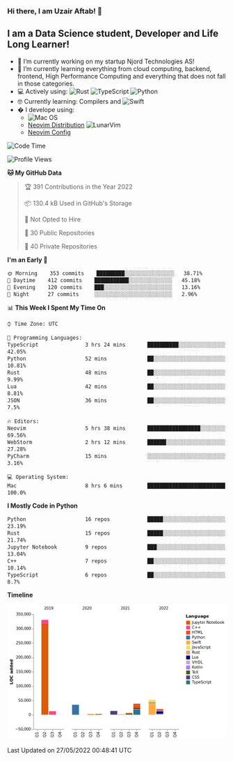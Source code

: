 ### Hi there, I am Uzair Aftab! 👋

## I am a Data Science student, Developer and Life Long Learner!
- 🔭 I’m currently working on my startup Njord Technologies AS!
- 🌱 I’m currently learning everything from cloud computing, backend, frontend, High Performance Computing and everything that does not fall in those categories.
- 💻 Actively using: <img alt="Rust" src="https://img.shields.io/badge/rust-%23000000.svg?style=for-the-badge&logo=rust&logoColor=white"/> <img alt="TypeScript" src="https://img.shields.io/badge/typescript-%23007ACC.svg?style=for-the-badge&logo=typescript&logoColor=white"/> <img alt="Python" src="https://img.shields.io/badge/python-%2314354C.svg?style=for-the-badge&logo=python&logoColor=white"/>
- 🤓 Currently learning: Compilers and ![Swift](https://img.shields.io/badge/swift-F54A2A?style=for-the-badge&logo=swift&logoColor=white)
- � I develope using: 
  - ![Mac OS](https://img.shields.io/badge/mac%20os-000000?style=for-the-badge&logo=macos&logoColor=F0F0F0)
  -  [Neovim Distribution](https://github.com/LunarVim/LunarVim) <img alt="LunarVim" src="https://www.lunarvim.org/assets/lunarvim_logo.png" width="5%"/>
  -  [Neovim Config](https://github.com/Uzaaft/lvim_abz)
  
<!--START_SECTION:waka-->
![Code Time](http://img.shields.io/badge/Code%20Time-0%20secs-blue)

![Profile Views](http://img.shields.io/badge/Profile%20Views-4-blue)

**🐱 My GitHub Data** 

> 🏆 391 Contributions in the Year 2022
 > 
> 📦 130.4 kB Used in GitHub's Storage 
 > 
> 🚫 Not Opted to Hire
 > 
> 📜 30 Public Repositories 
 > 
> 🔑 40 Private Repositories  
 > 
**I'm an Early 🐤** 

```text
🌞 Morning    353 commits    █████████░░░░░░░░░░░░░░░░   38.71% 
🌆 Daytime    412 commits    ███████████░░░░░░░░░░░░░░   45.18% 
🌃 Evening    120 commits    ███░░░░░░░░░░░░░░░░░░░░░░   13.16% 
🌙 Night      27 commits     ░░░░░░░░░░░░░░░░░░░░░░░░░   2.96%

```


📊 **This Week I Spent My Time On** 

```text
⌚︎ Time Zone: UTC

💬 Programming Languages: 
TypeScript               3 hrs 24 mins       ██████████░░░░░░░░░░░░░░░   42.05% 
Python                   52 mins             ██░░░░░░░░░░░░░░░░░░░░░░░   10.81% 
Rust                     48 mins             ██░░░░░░░░░░░░░░░░░░░░░░░   9.99% 
Lua                      42 mins             ██░░░░░░░░░░░░░░░░░░░░░░░   8.81% 
JSON                     36 mins             ██░░░░░░░░░░░░░░░░░░░░░░░   7.5%

🔥 Editors: 
Neovim                   5 hrs 38 mins       █████████████████░░░░░░░░   69.56% 
WebStorm                 2 hrs 12 mins       ██████░░░░░░░░░░░░░░░░░░░   27.28% 
PyCharm                  15 mins             ░░░░░░░░░░░░░░░░░░░░░░░░░   3.16%

💻 Operating System: 
Mac                      8 hrs 6 mins        █████████████████████████   100.0%

```

**I Mostly Code in Python** 

```text
Python                   16 repos            █████░░░░░░░░░░░░░░░░░░░░   23.19% 
Rust                     15 repos            █████░░░░░░░░░░░░░░░░░░░░   21.74% 
Jupyter Notebook         9 repos             ███░░░░░░░░░░░░░░░░░░░░░░   13.04% 
C++                      7 repos             ██░░░░░░░░░░░░░░░░░░░░░░░   10.14% 
TypeScript               6 repos             ██░░░░░░░░░░░░░░░░░░░░░░░   8.7%

```


**Timeline**

![Chart not found](https://raw.githubusercontent.com/Uzaaft/Uzaaft/master/charts/bar_graph.png) 


 Last Updated on 27/05/2022 00:48:41 UTC
<!--END_SECTION:waka-->
